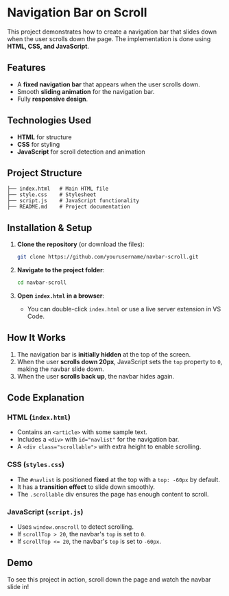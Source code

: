 # Navigation Bar on Scroll

This project demonstrates how to create a navigation bar that slides down when the user scrolls down the page. The implementation is done using **HTML, CSS, and JavaScript**.

## Features

- A **fixed navigation bar** that appears when the user scrolls down.
- Smooth **sliding animation** for the navigation bar.
- Fully **responsive design**.

## Technologies Used

- **HTML** for structure
- **CSS** for styling
- **JavaScript** for scroll detection and animation

## Project Structure

```
├── index.html   # Main HTML file
├── style.css    # Stylesheet
├── script.js    # JavaScript functionality
├── README.md    # Project documentation
```

## Installation & Setup

1. **Clone the repository** (or download the files):

   ```sh
   git clone https://github.com/yourusername/navbar-scroll.git
   ```

2. **Navigate to the project folder**:

   ```sh
   cd navbar-scroll
   ```

3. **Open `index.html` in a browser**:
   - You can double-click `index.html` or use a live server extension in VS Code.

## How It Works

1. The navigation bar is **initially hidden** at the top of the screen.
2. When the user **scrolls down 20px**, JavaScript sets the `top` property to `0`, making the navbar slide down.
3. When the user **scrolls back up**, the navbar hides again.

## Code Explanation

### **HTML (`index.html`)**

- Contains an `<article>` with some sample text.
- Includes a `<div>` with `id="navlist"` for the navigation bar.
- A `<div class="scrollable">` with extra height to enable scrolling.

### **CSS (`styles.css`)**

- The `#navlist` is positioned **fixed** at the top with a `top: -60px` by default.
- It has a **transition effect** to slide down smoothly.
- The `.scrollable` div ensures the page has enough content to scroll.

### **JavaScript (`script.js`)**

- Uses `window.onscroll` to detect scrolling.
- If `scrollTop > 20`, the navbar's `top` is set to `0`.
- If `scrollTop <= 20`, the navbar's `top` is set to `-60px`.

## Demo

To see this project in action, scroll down the page and watch the navbar slide in!
